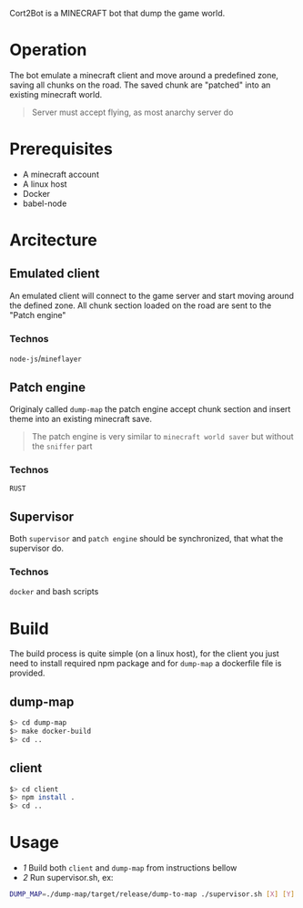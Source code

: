 Cort2Bot is a MINECRAFT bot that dump the game world.

# Operation
The bot emulate a minecraft client and move around a predefined zone, saving all chunks on the road.
The saved chunk are "patched" into an existing minecraft world.
> Server must accept flying, as most anarchy server do

# Prerequisites
- A minecraft account
- A linux host
- Docker
- babel-node

# Arcitecture
## Emulated client
An emulated client will connect to the game server and start moving around the defined zone.
All chunk section loaded on the road are sent to the "Patch engine"
### Technos
`node-js`/`mineflayer`

## Patch engine
Originaly called `dump-map` the patch engine accept chunk section and insert theme into an existing minecraft save.
> The patch engine is very similar to `minecraft world saver` but without the `sniffer` part
### Technos
`RUST`

## Supervisor
Both `supervisor` and `patch engine` should be synchronized, that what the supervisor do.
### Technos
`docker` and bash scripts

# Build
The build process is quite simple (on a linux host), for the client you just need to install required npm package and for `dump-map` a dockerfile file is provided.

## dump-map
```bash
$> cd dump-map
$> make docker-build
$> cd ..
```

## client
```bash
$> cd client
$> npm install .
$> cd ..
```
# Usage
- *1* Build both `client` and `dump-map` from instructions bellow 
- *2* Run supervisor.sh, ex:
```bash
DUMP_MAP=./dump-map/target/release/dump-to-map ./supervisor.sh [X] [Y] [Z] [WIDTH] [HEIGHT] anarchy.minetexas.com 25565 [MC USERNAME] [MC PASSWORD] [REGION DIR] 
```
